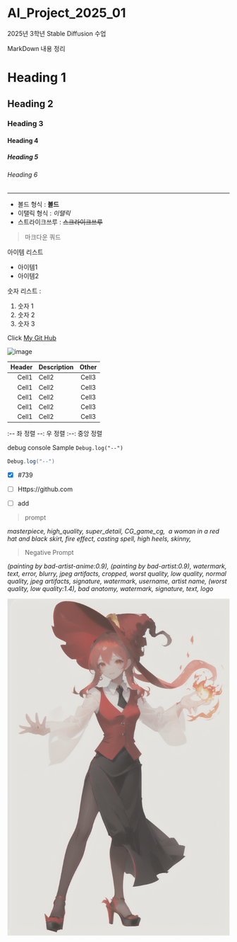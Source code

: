 # AI_Project_2025_01
2025년 3학년 Stable Diffusion 수업

MarkDown 내용 정리

<!-- Heading -->

# Heading 1
## Heading 2
### Heading 3
#### Heading 4
##### Heading 5
###### Heading 6

<!-- Line -->

---

<!-- Text attributes -->

+ 볼드 형식 : **볼드**
+ 이탤릭 형식 : *이탤릭*
+ 스트라이크쓰루 : ~~스크라이크쓰루~~

<!-- Quote -->
> 마크다운 쿼드

<!-- Bullet List -->
아이템 리스트
* 아이템1
* 아이템2

<!-- Nubered List-->
숫자 리스트 :
1. 숫자 1
2. 숫자 2
3. 숫자 3

<!-- Link -->
Click [My Git Hub](https://github.com/Kimyonghwann/AI_Project_2025_01)

<!-- Image -->
![image]()

<!-- Table -->

|Header|Description|Other|
|--:|:--|:--:|
|Cell1|Cell2|Cell3|
|Cell1|Cell2|Cell3|
|Cell1|Cell2|Cell3|
|Cell1|Cell2|Cell3|
|Cell1|Cell2|Cell3|

:-- 좌 정렬
--: 우 정렬
:--: 중앙 정렬

<!-- Code -->

debug console Sample `Debug.log("--")`

```C#
Debug.log("--")
```

<!-- TodoList -->
- [X] #739
- [ ] Https://github.com
- [ ] add



>prompt

*masterpiece, high_quality, super_detail, CG_game_cg,  a woman in a red hat and black skirt, fire effect, casting spell,
high heels, skinny,*

>Negative Prompt

*(painting by bad-artist-anime:0.9), (painting by bad-artist:0.9), watermark, text, error, blurry, jpeg artifacts, cropped, worst quality, low quality, normal quality, jpeg artifacts, signature, watermark, username, artist name, (worst quality, low quality:1.4), bad anatomy, watermark, signature, text, logo*

![image](https://github.com/Kimyonghwann/AI_Project_2025_01/blob/main/image/00044-407764822.png?raw=true)